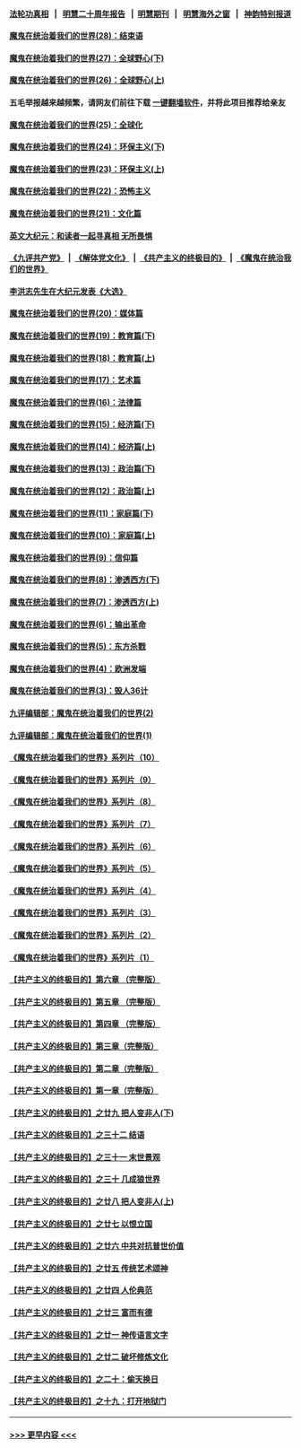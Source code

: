 #### [法轮功真相](https://github.com/gfw-breaker/truth/blob/master/README.md?t=0) &nbsp;&nbsp;|&nbsp;&nbsp; [明慧二十周年报告](https://github.com/gfw-breaker/mh-reports/blob/master/README.md?t=0) &nbsp;&nbsp;|&nbsp;&nbsp;[明慧期刊](https://github.com/gfw-breaker/mh-qikan) &nbsp;&nbsp;|&nbsp;&nbsp; [明慧海外之窗](https://github.com/gfw-breaker/mh-news/blob/master/README.md?t=0) &nbsp;&nbsp;|&nbsp;&nbsp; [神韵特别报道](https://github.com/gfw-breaker/mh-news/blob/master/shenyun.md?t=0)
#### [魔鬼在统治着我们的世界(28)：结束语](../pages/nsc422/n10936246.md?t=07081901) 
#### [魔鬼在统治着我们的世界(27)：全球野心(下)](../pages/nsc422/n10928319.md?t=07081901) 
#### [魔鬼在统治着我们的世界(26)：全球野心(上)](../pages/nsc422/n10900318.md?t=07081901) 
#### 五毛举报越来越频繁，请网友们前往下载 [一键翻墙软件](https://github.com/gfw-breaker/ssr-accounts)，并将此项目推荐给亲友
#### [魔鬼在统治着我们的世界(25)：全球化](../pages/nsc422/n10788205.md?t=07081901) 
#### [魔鬼在统治着我们的世界(24)：环保主义(下)](../pages/nsc422/n10695307.md?t=07081901) 
#### [魔鬼在统治着我们的世界(23)：环保主义(上)](../pages/nsc422/n10688613.md?t=07081901) 
#### [魔鬼在统治着我们的世界(22)：恐怖主义](../pages/nsc422/n10614727.md?t=07081901) 
#### [魔鬼在统治着我们的世界(21)：文化篇](../pages/nsc422/n10597706.md?t=07081901) 
#### [英文大纪元：和读者一起寻真相 无所畏惧](../pages/nsc422/n12542027.md?t=07081901) 
#### [《九评共产党》](https://github.com/begood0513/9ping.md/blob/master/README.md) &nbsp;|&nbsp; [《解体党文化》](../../../../jtdwh.md/blob/master/README.md)  &nbsp;|&nbsp; [《共产主义的终极目的》](../../../../gczydzjmd.md/blob/master/README.md) &nbsp;|&nbsp; [《魔鬼在统治我们的世界》](../../../../mgztzwmdsj.md/blob/master/README.md) 
#### [李洪志先生在大纪元发表《大选》](../pages/nsc422/n12534746.md?t=07081901) 
#### [魔鬼在统治着我们的世界(20)：媒体篇](../pages/nsc422/n10586579.md?t=07081901) 
#### [魔鬼在统治着我们的世界(19)：教育篇(下)](../pages/nsc422/n10564808.md?t=07081901) 
#### [魔鬼在统治着我们的世界(18)：教育篇(上)](../pages/nsc422/n10526970.md?t=07081901) 
#### [魔鬼在统治着我们的世界(17)：艺术篇](../pages/nsc422/n10499093.md?t=07081901) 
#### [魔鬼在统治着我们的世界(16)：法律篇](../pages/nsc422/n10485969.md?t=07081901) 
#### [魔鬼在统治着我们的世界(15)：经济篇(下)](../pages/nsc422/n10469975.md?t=07081901) 
#### [魔鬼在统治着我们的世界(14)：经济篇(上)](../pages/nsc422/n10457370.md?t=07081901) 
#### [魔鬼在统治着我们的世界(13)：政治篇(下)](../pages/nsc422/n10448270.md?t=07081901) 
#### [魔鬼在统治着我们的世界(12)：政治篇(上)](../pages/nsc422/n10444576.md?t=07081901) 
#### [魔鬼在统治着我们的世界(11)：家庭篇(下)](../pages/nsc422/n10440961.md?t=07081901) 
#### [魔鬼在统治着我们的世界(10)：家庭篇(上)](../pages/nsc422/n10435448.md?t=07081901) 
#### [魔鬼在统治着我们的世界(9)：信仰篇](../pages/nsc422/n10432159.md?t=07081901) 
#### [魔鬼在统治着我们的世界(8)：渗透西方(下)](../pages/nsc422/n10429603.md?t=07081901) 
#### [魔鬼在统治着我们的世界(7)：渗透西方(上)](../pages/nsc422/n10426013.md?t=07081901) 
#### [魔鬼在统治着我们的世界(6)：输出革命](../pages/nsc422/n10421536.md?t=07081901) 
#### [魔鬼在统治着我们的世界(5)：东方杀戮](../pages/nsc422/n10417707.md?t=07081901) 
#### [魔鬼在统治着我们的世界(4)：欧洲发端](../pages/nsc422/n10414890.md?t=07081901) 
#### [魔鬼在统治着我们的世界(3)：毁人36计](../pages/nsc422/n10411583.md?t=07081901) 
#### [九评编辑部：魔鬼在统治着我们的世界(2)](../pages/nsc422/n10410036.md?t=07081901) 
#### [九评编辑部：魔鬼在统治着我们的世界(1)](../pages/nsc422/n10406825.md?t=07081901) 
#### [《魔鬼在统治着我们的世界》系列片（10）](../pages/nsc422/n12292670.md?t=07081901) 
#### [《魔鬼在统治着我们的世界》系列片（9）](../pages/nsc422/n12290859.md?t=07081901) 
#### [《魔鬼在统治着我们的世界》系列片（8）](../pages/nsc422/n12287445.md?t=07081901) 
#### [《魔鬼在统治着我们的世界》系列片（7）](../pages/nsc422/n12283425.md?t=07081901) 
#### [《魔鬼在统治着我们的世界》系列片（6）](../pages/nsc422/n12282314.md?t=07081901) 
#### [《魔鬼在统治着我们的世界》系列片（5）](../pages/nsc422/n12281419.md?t=07081901) 
#### [《魔鬼在统治着我们的世界》系列片（4）](../pages/nsc422/n12274024.md?t=07081901) 
#### [《魔鬼在统治着我们的世界》系列片（3）](../pages/nsc422/n12271322.md?t=07081901) 
#### [《魔鬼在统治着我们的世界》系列片（2）](../pages/nsc422/n12269049.md?t=07081901) 
#### [《魔鬼在统治着我们的世界》系列片（1）](../pages/nsc422/n12267575.md?t=07081901) 
#### [【共产主义的终极目的】第六章 （完整版）](../pages/nsc422/n11428913.md?t=07081901) 
#### [【共产主义的终极目的】第五章 （完整版）](../pages/nsc422/n11428912.md?t=07081901) 
#### [【共产主义的终极目的】第四章 （完整版）](../pages/nsc422/n11428907.md?t=07081901) 
#### [【共产主义的终极目的】第三章（完整版）](../pages/nsc422/n11428848.md?t=07081901) 
#### [【共产主义的终极目的】第二章（完整版）](../pages/nsc422/n11428831.md?t=07081901) 
#### [【共产主义的终极目的】第一章（完整版）](../pages/nsc422/n11417651.md?t=07081901) 
#### [【共产主义的终极目的】之廿九 把人变非人(下)](../pages/nsc422/n11344140.md?t=07081901) 
#### [【共产主义的终极目的】之三十二 结语](../pages/nsc422/n11360535.md?t=07081901) 
#### [【共产主义的终极目的】之三十一 末世景观](../pages/nsc422/n11351129.md?t=07081901) 
#### [【共产主义的终极目的】之三十 几成狼世界](../pages/nsc422/n11348280.md?t=07081901) 
#### [【共产主义的终极目的】之廿八 把人变非人(上)](../pages/nsc422/n11340492.md?t=07081901) 
#### [【共产主义的终极目的】之廿七 以恨立国](../pages/nsc422/n11336944.md?t=07081901) 
#### [【共产主义的终极目的】之廿六 中共对抗普世价值](../pages/nsc422/n11324785.md?t=07081901) 
#### [【共产主义的终极目的】之廿五 传统艺术颂神](../pages/nsc422/n11296396.md?t=07081901) 
#### [【共产主义的终极目的】之廿四 人伦典范](../pages/nsc422/n11296397.md?t=07081901) 
#### [【共产主义的终极目的】之廿三 富而有德](../pages/nsc422/n11283598.md?t=07081901) 
#### [【共产主义的终极目的】之廿一 神传语言文字](../pages/nsc422/n11263265.md?t=07081901) 
#### [【共产主义的终极目的】之廿二 破坏修炼文化](../pages/nsc422/n11245728.md?t=07081901) 
#### [【共产主义的终极目的】之二十：偷天换日](../pages/nsc422/n11238846.md?t=07081901) 
#### [【共产主义的终极目的】之十九：打开地狱门](../pages/nsc422/n11206376.md?t=07081901) 

----
#### [ >>> 更早内容 <<< ](../indexes/nsc422-earlier.md)
